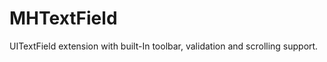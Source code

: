 MHTextField
=========

UITextField extension with built-In toolbar, validation and scrolling support.
